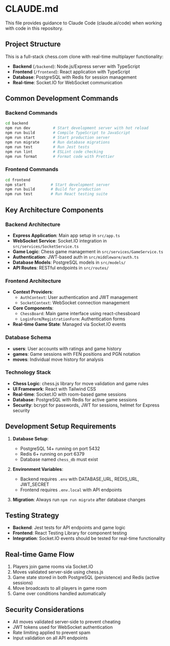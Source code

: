 # CLAUDE.md

This file provides guidance to Claude Code (claude.ai/code) when working with code in this repository.

## Project Structure

This is a full-stack chess.com clone with real-time multiplayer functionality:

- **Backend** (`/backend`): Node.js/Express server with TypeScript
- **Frontend** (`/frontend`): React application with TypeScript  
- **Database**: PostgreSQL with Redis for session management
- **Real-time**: Socket.IO for WebSocket communication

## Common Development Commands

### Backend Commands
```bash
cd backend
npm run dev          # Start development server with hot reload
npm run build        # Compile TypeScript to JavaScript
npm run start        # Start production server
npm run migrate      # Run database migrations
npm run test         # Run Jest tests
npm run lint         # ESLint code checking
npm run format       # Format code with Prettier
```

### Frontend Commands
```bash
cd frontend
npm start           # Start development server
npm run build       # Build for production
npm run test        # Run React testing suite
```

## Key Architecture Components

### Backend Architecture
- **Express Application**: Main app setup in `src/app.ts`
- **WebSocket Service**: Socket.IO integration in `src/services/SocketService.ts`
- **Game Logic**: Chess game management in `src/services/GameService.ts`
- **Authentication**: JWT-based auth in `src/middleware/auth.ts`
- **Database Models**: PostgreSQL models in `src/models/`
- **API Routes**: RESTful endpoints in `src/routes/`

### Frontend Architecture
- **Context Providers**: 
  - `AuthContext`: User authentication and JWT management
  - `SocketContext`: WebSocket connection management
- **Core Components**:
  - `ChessBoard`: Main game interface using react-chessboard
  - `LoginForm`/`RegistrationForm`: Authentication forms
- **Real-time Game State**: Managed via Socket.IO events

### Database Schema
- **users**: User accounts with ratings and game history
- **games**: Game sessions with FEN positions and PGN notation  
- **moves**: Individual move history for analysis

### Technology Stack
- **Chess Logic**: chess.js library for move validation and game rules
- **UI Framework**: React with Tailwind CSS
- **Real-time**: Socket.IO with room-based game sessions
- **Database**: PostgreSQL with Redis for active game sessions
- **Security**: bcrypt for passwords, JWT for sessions, helmet for Express security

## Development Setup Requirements

1. **Database Setup**: 
   - PostgreSQL 14+ running on port 5432
   - Redis 6+ running on port 6379
   - Database named `chess_db` must exist

2. **Environment Variables**: 
   - Backend requires `.env` with DATABASE_URL, REDIS_URL, JWT_SECRET
   - Frontend requires `.env.local` with API endpoints

3. **Migration**: Always run `npm run migrate` after database changes

## Testing Strategy

- **Backend**: Jest tests for API endpoints and game logic
- **Frontend**: React Testing Library for component testing
- **Integration**: Socket.IO events should be tested for real-time functionality

## Real-time Game Flow

1. Players join game rooms via Socket.IO
2. Moves validated server-side using chess.js
3. Game state stored in both PostgreSQL (persistence) and Redis (active sessions)
4. Move broadcasts to all players in game room
5. Game over conditions handled automatically

## Security Considerations

- All moves validated server-side to prevent cheating
- JWT tokens used for WebSocket authentication
- Rate limiting applied to prevent spam
- Input validation on all API endpoints